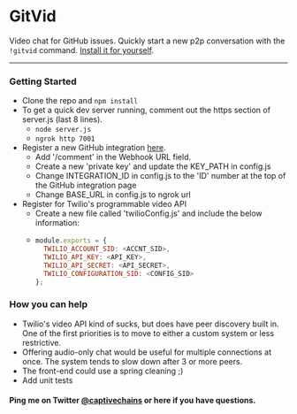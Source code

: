 # GitVid #

Video chat for GitHub issues. Quickly start a new p2p conversation with the `!gitvid` command. [Install it for yourself](https://github.com/integration/gitvid).

---

### Getting Started

- Clone the repo and `npm install`
- To get a quick dev server running, comment out the https section of server.js (last 8 lines).
  - `node server.js`
  - `ngrok http 7001`
- Register a new GitHub integration [here](https://github.com/settings/integrations).
  - Add '<https ngrok url>/comment' in the Webhook URL field.
  - Create a new 'private key' and update the KEY_PATH in config.js
  - Change INTEGRATION_ID in config.js to the 'ID' number at the top of the GitHub integration page
  - Change BASE_URL in config.js to ngrok url
- Register for Twilio's programmable video API
  - Create a new file called 'twilioConfig.js' and include the below information:
  - ```javascript
    module.exports = {
      TWILIO_ACCOUNT_SID: <ACCNT_SID>,
      TWILIO_API_KEY: <API_KEY>,
      TWILIO_API_SECRET: <API_SECRET>,
      TWILIO_CONFIGURATION_SID: <CONFIG_SID>
    };
    ```

### How you can help
- Twilio's video API kind of sucks, but does have peer discovery built in. One of the first priorities is to move to either a custom system or less restrictive.
- Offering audio-only chat would be useful for multiple connections at once. The system tends to slow down after 3 or more peers.
- The front-end could use a spring cleaning ;)
- Add unit tests

#### Ping me on Twitter [@captivechains](https://twitter.com/captivechains) or here if you have questions.